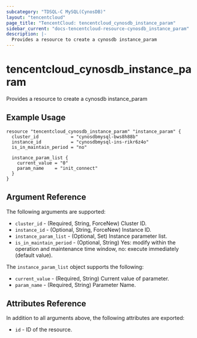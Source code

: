 ```yaml
---
subcategory: "TDSQL-C MySQL(CynosDB)"
layout: "tencentcloud"
page_title: "TencentCloud: tencentcloud_cynosdb_instance_param"
sidebar_current: "docs-tencentcloud-resource-cynosdb_instance_param"
description: |-
  Provides a resource to create a cynosdb instance_param
---
```


# tencentcloud_cynosdb_instance_param

Provides a resource to create a cynosdb instance_param

## Example Usage

```hcl
resource "tencentcloud_cynosdb_instance_param" "instance_param" {
  cluster_id            = "cynosdbmysql-bws8h88b"
  instance_id           = "cynosdbmysql-ins-rikr6z4o"
  is_in_maintain_period = "no"

  instance_param_list {
    current_value = "0"
    param_name    = "init_connect"
  }
}
```

## Argument Reference

The following arguments are supported:

* `cluster_id` - (Required, String, ForceNew) Cluster ID.
* `instance_id` - (Optional, String, ForceNew) Instance ID.
* `instance_param_list` - (Optional, Set) Instance parameter list.
* `is_in_maintain_period` - (Optional, String) Yes: modify within the operation and maintenance time window, no: execute immediately (default value).

The `instance_param_list` object supports the following:

* `current_value` - (Required, String) Current value of parameter.
* `param_name` - (Required, String) Parameter Name.

## Attributes Reference

In addition to all arguments above, the following attributes are exported:

* `id` - ID of the resource.



